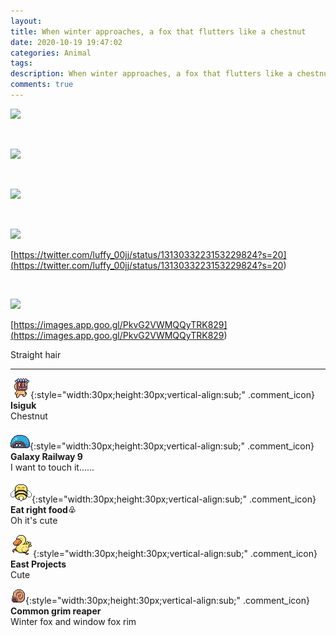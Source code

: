 ```yaml
---
layout: 
title: When winter approaches, a fox that flutters like a chestnut
date: 2020-10-19 19:47:02
categories: Animal
tags: 
description: When winter approaches, a fox that flutters like a chestnut
comments: true
---
```


![](https://blog.kakaocdn.net/dn/clCpP4/btqK71npGn4/8v7Uz0KQLZ7UxcZ5NBkWbK/img.jpg)

​

![](https://blog.kakaocdn.net/dn/bGRNr5/btqK71uhVKF/gmXVD8FFq6l1ovzwkVcPk0/img.jpg)

​

![](https://blog.kakaocdn.net/dn/HBFkD/btqLcThA6KE/hKWmRVuVSy5h4ysfxmfAUK/img.jpg)

​

![](https://blog.kakaocdn.net/dn/bNHOp1/btqLcT9JkQP/fVWSh3CO9WjFmwKSPqMgkk/img.jpg)

[https://twitter.com/luffy_00jj/status/1313033223153229824?s=20](<https://twitter.com/luffy_00jj/status/1313033223153229824?s=20>)

​

![](https://blog.kakaocdn.net/dn/zou7m/btqK83E29us/BxbRvqumXKKTA6dC1gxSZK/img.jpg)

[https://images.app.goo.gl/PkvG2VWMQQyTRK829](<https://images.app.goo.gl/PkvG2VWMQQyTRK829>)

Straight hair

* * *

![comment](/assets/character/mask.png){:style="width:30px;height:30px;vertical-align:sub;" .comment_icon} **Isiguk**  
Chestnut   
  
![comment](/assets/character/turtle.png){:style="width:30px;height:30px;vertical-align:sub;" .comment_icon} **Galaxy Railway 9**  
I want to touch it......   
  
![comment](/assets/character/bee.png){:style="width:30px;height:30px;vertical-align:sub;" .comment_icon} **Eat right food♧**  
Oh it's cute   
  
![comment](/assets/character/duck.png){:style="width:30px;height:30px;vertical-align:sub;" .comment_icon} **East Projects**  
Cute   
  
![comment](/assets/character/snail.png){:style="width:30px;height:30px;vertical-align:sub;" .comment_icon} **Common grim reaper**  
Winter fox and window fox rim   
  

